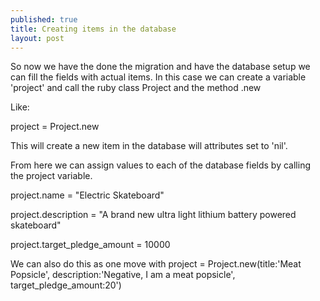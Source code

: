 ```yaml
---
published: true
title: Creating items in the database
layout: post
---
```

So now we have the done the migration and have the database setup we can fill the fields with actual items. 
In this case we can create a variable 'project' and  call the ruby class Project and the method .new

Like:

project = Project.new

This will create a new item in the database will attributes set to 'nil'.

From here we can assign values to each of the database fields by calling the project variable. 

project.name = "Electric Skateboard"

project.description = "A brand new ultra light lithium battery powered skateboard"

project.target_pledge_amount = 10000


We can also do this as one move with project = Project.new(title:'Meat Popsicle', description:'Negative, I am a meat popsicle', target_pledge_amount:20')

